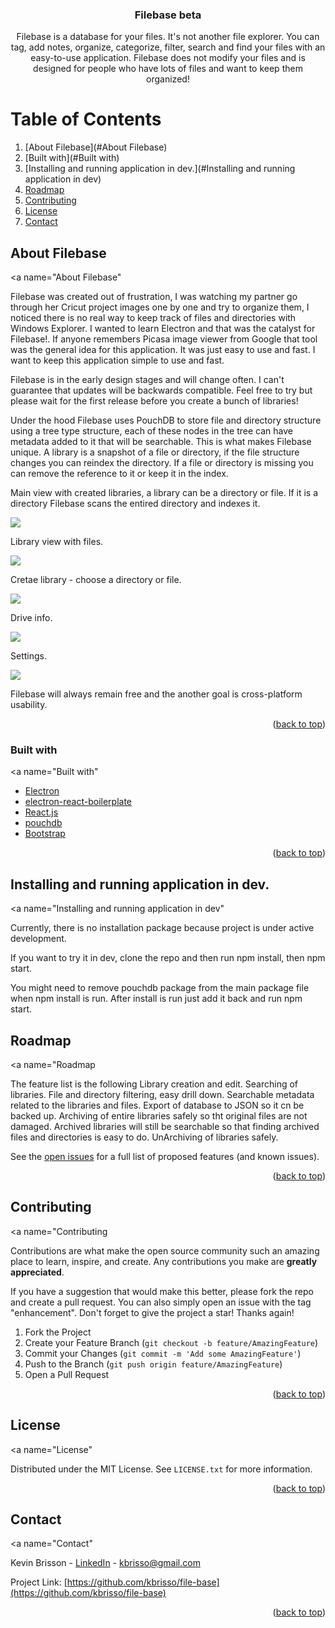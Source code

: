 <div id="top"></div>
<h3 align="center">Filebase beta</h3>
<p align="center">
    Filebase is a database for your files. It's not another file explorer. You can tag, add notes, organize, categorize, filter, search and find your files with an easy-to-use application. Filebase does not modify your files and is designed for people who have lots of files and want to keep them organized!
    <br />   
</p>

# Table of Contents

1. [About Filebase](#About Filebase)
2. [Built with](#Built with)
3. [Installing and running application in dev.](#Installing and running application in dev)
4. [Roadmap](#Roadmap)
5. [Contributing](#Contributing)
6. [License](#License)
7. [Contact](#Contact)

## About Filebase
<a name="About Filebase"</a>

Filebase was created out of frustration, I was watching my partner go through her Cricut project images one by one and try to organize them, I noticed there is no real way to keep track of files and directories with Windows Explorer. I wanted to learn Electron and that was the catalyst for Filebase!. If anyone remembers Picasa image viewer from Google that tool was the general idea for this application. It was just easy to use and fast. I want to keep this application simple to use and fast.

Filebase is in the early design stages and will change often. I can't guarantee that updates will be backwards compatible. Feel free to try but please wait for the first release before you create a bunch of libraries!  

Under the hood Filebase uses PouchDB to store file and directory structure using a tree type structure, each of these nodes in the tree can have metadata added to it that will be searchable. This is what makes Filebase unique. A library is a snapshot of a file or directory, if the file structure changes you can reindex the directory. If a file or directory is missing you can remove the reference to it or keep it in the index. 

Main view with created libraries, a library can be a directory or file. If it is a directory Filebase scans the entired directory and indexes it.

![](C:\Projects\file-base\assets\github-images\main.jpg)

Library view with files.

![](C:\Projects\file-base\assets\github-images\library-view.jpg)

Cretae library - choose a directory or file.

![](C:\Projects\file-base\assets\github-images\create-library.jpg)

Drive info.

![](C:\Projects\file-base\assets\github-images\drive-info.jpg)

Settings.

![](C:\Projects\file-base\assets\github-images\settings.jpg)

Filebase will always remain free and the another goal is cross-platform usability.

<p align="right">(<a href="#top">back to top</a>)</p>

### Built with
<a name="Built with"</a>
* [Electron](https://www.electronjs.com)
* [electron-react-boilerplate](https://github.com/electron-react-boilerplate/electron-react-boilerplate)
* [React.js](https://reactjs.org/)
* [pouchdb](https://pouchdb.com/)
* [Bootstrap](https://getbootstrap.com)

<p align="right">(<a href="#top">back to top</a>)</p>

## Installing and running application in dev.
<a name="Installing and running application in dev"</a>

Currently, there is no installation package because project is under active development.

If you want to try it in dev, clone the repo and then run npm install, then npm start.

You might need to remove pouchdb package from the main package file when npm install is run. After install is run just add it back and run npm start.

## Roadmap
<a name="Roadmap</a>

The feature list is the following
Library creation and edit.
Searching of libraries.
File and directory filtering, easy drill down.
Searchable metadata related to the libraries and files.
Export of database to JSON so it cn be backed up.
Archiving of entire libraries safely so tht original files are not damaged.
Archived libraries will still be searchable so that finding archived files and directories is easy to do.
UnArchiving of libraries safely.

See the [open issues](https://github.com/kbrisso/file-base/issues) for a full list of proposed features (and known issues).

<p align="right">(<a href="#top">back to top</a>)</p>

## Contributing
<a name="Contributing</a>

Contributions are what make the open source community such an amazing place to learn, inspire, and create. Any contributions you make are **greatly appreciated**.

If you have a suggestion that would make this better, please fork the repo and create a pull request. You can also simply open an issue with the tag "enhancement".
Don't forget to give the project a star! Thanks again!

1. Fork the Project
2. Create your Feature Branch (`git checkout -b feature/AmazingFeature`)
3. Commit your Changes (`git commit -m 'Add some AmazingFeature'`)
4. Push to the Branch (`git push origin feature/AmazingFeature`)
5. Open a Pull Request

<p align="right">(<a href="#top">back to top</a>)</p>

## License
<a name="License"</a>

Distributed under the MIT License. See `LICENSE.txt` for more information.

<p align="right">(<a href="#top">back to top</a>)</p>

## Contact
<a name="Contact"</a>

Kevin Brisson - [LinkedIn](https://www.linkedin.com/in/kevin-brisson-918445185/) - kbrisso@gmail.com

Project Link: [https://github.com/kbrisso/file-base](https://github.com/kbrisso/file-base)

<p align="right">(<a href="#top">back to top</a>)</p>





